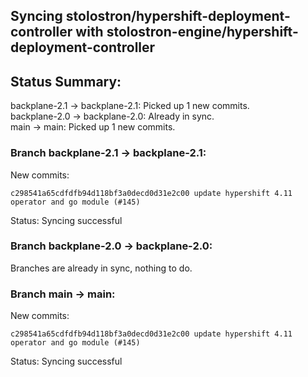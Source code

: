 ## Syncing stolostron/hypershift-deployment-controller with stolostron-engine/hypershift-deployment-controller

## Status Summary:

backplane-2.1 -> backplane-2.1: Picked up 1 new commits.  
backplane-2.0 -> backplane-2.0: Already in sync.  
main -> main: Picked up 1 new commits.  

### Branch backplane-2.1 -> backplane-2.1:

New commits:

```
c298541a65cdfdfb94d118bf3a0decd0d31e2c00 update hypershift 4.11 operator and go module (#145)
```

Status: Syncing successful

### Branch backplane-2.0 -> backplane-2.0:

Branches are already in sync, nothing to do.

### Branch main -> main:

New commits:

```
c298541a65cdfdfb94d118bf3a0decd0d31e2c00 update hypershift 4.11 operator and go module (#145)
```

Status: Syncing successful
